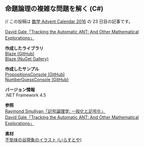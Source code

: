 ## 命題論理の複雑な問題を解く (C#)

// この投稿は [数学 Advent Calendar 2016](http://qiita.com/advent-calendar/2016/math) の 23 日目の記事です。

[David Gale「Tracking the Automatic ANT: And Other Mathematical Explorations」](https://www.amazon.com/dp/1461274532)


**作成したライブラリ**  
[Blaze (GitHub)](https://github.com/sakapon/Blaze)  
[Blaze (NuGet Gallery)](https://www.nuget.org/packages/Blaze/)

**作成したサンプル**  
[PropositionsConsole (GitHub)](https://github.com/sakapon/Samples-2016/tree/master/MathSample/PropositionsConsole)  
[NumberGuessConsole (GitHub)](https://github.com/sakapon/Samples-2016/tree/master/MathSample/NumberGuessConsole)

**バージョン情報**  
.NET Framework 4.5

**参照**  
[Raymond Smullyan「記号論理学: 一般化と記号化」](https://www.amazon.co.jp/dp/4621085727)  
[David Gale「Tracking the Automatic ANT: And Other Mathematical Explorations」](https://www.amazon.com/dp/1461274532)

**素材**  
[不気味の谷現象のイラスト (いらすとや)](http://www.irasutoya.com/2016/02/blog-post_858.html)
